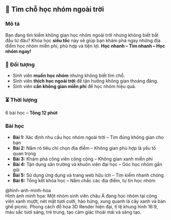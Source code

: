 ## 📌 Tìm chỗ học nhóm ngoài trời  

### Mô tả  
Bạn đang tìm kiếm không gian học nhóm ngoài trời nhưng không biết bắt đầu từ đâu? Khóa học **siêu tốc** này sẽ giúp bạn khám phá ngay những địa điểm học nhóm miễn phí, phù hợp và tiện lợi. **Học nhanh – Tìm nhanh – Học nhóm ngay!**

### 🎯 Đối tượng  
- Sinh viên **muốn học nhóm** nhưng không biết tìm chỗ.  
- Sinh viên **thích học ngoài trời** để tận hưởng không gian thoáng đãng.  
- Sinh viên **cần không gian miễn phí** để học nhóm hiệu quả.  

### ⏳ Thời lượng  
6 bài học – **Tổng 12 phút**

### Bài học  
- **Bài 1:** Xác định nhu cầu học nhóm ngoài trời – Tìm đúng không gian cho bạn  
- **Bài 2:** Nắm rõ tiêu chí chọn địa điểm – Không gian phù hợp là yếu tố quan trọng  
- **Bài 3:** Khám phá công viên công cộng – Không gian xanh miễn phí  
- **Bài 4:** Tận dụng sân trường và khuôn viên đại học – Góc học nhóm gần gũi  
- **Bài 5:** Sử dụng ứng dụng và trang web hữu ích – Tìm kiếm nhanh chóng  
- **Bài 6:** Tổng kết khóa học – Nắm chắc các địa điểm, tự tin học nhóm  

@hinh-anh-minh-hoa  
Hình ảnh minh họa: Một nhóm sinh viên châu Á đang học nhóm tại công viên xanh mướt, nét mặt tươi cười, hào hứng, xung quanh là cây xanh và bàn ghế picnic. Phong cách đồ họa 3D Render hiện đại, tỉ lệ khung hình 16:9, màu sắc tươi sáng, trẻ trung, tạo cảm giác thoải mái và sáng tạo.